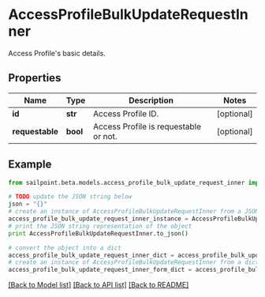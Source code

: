 # AccessProfileBulkUpdateRequestInner

Access Profile's basic details.

## Properties

Name | Type | Description | Notes
------------ | ------------- | ------------- | -------------
**id** | **str** | Access Profile ID. | [optional] 
**requestable** | **bool** | Access Profile is requestable or not. | [optional] 

## Example

```python
from sailpoint.beta.models.access_profile_bulk_update_request_inner import AccessProfileBulkUpdateRequestInner

# TODO update the JSON string below
json = "{}"
# create an instance of AccessProfileBulkUpdateRequestInner from a JSON string
access_profile_bulk_update_request_inner_instance = AccessProfileBulkUpdateRequestInner.from_json(json)
# print the JSON string representation of the object
print AccessProfileBulkUpdateRequestInner.to_json()

# convert the object into a dict
access_profile_bulk_update_request_inner_dict = access_profile_bulk_update_request_inner_instance.to_dict()
# create an instance of AccessProfileBulkUpdateRequestInner from a dict
access_profile_bulk_update_request_inner_form_dict = access_profile_bulk_update_request_inner.from_dict(access_profile_bulk_update_request_inner_dict)
```
[[Back to Model list]](../README.md#documentation-for-models) [[Back to API list]](../README.md#documentation-for-api-endpoints) [[Back to README]](../README.md)


